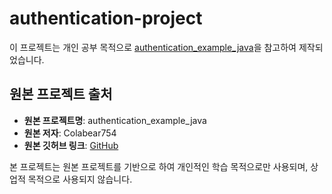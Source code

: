 # authentication-project

이 프로젝트는 개인 공부 목적으로 [authentication_example_java](https://github.com/Colabear754/authentication_example_java)을 참고하여 제작되었습니다.

## 원본 프로젝트 출처

- **원본 프로젝트명**: authentication_example_java
- **원본 저자**: Colabear754
- **원본 깃허브 링크**: [GitHub](https://github.com/Colabear754/authentication_example_java)

본 프로젝트는 원본 프로젝트를 기반으로 하여 개인적인 학습 목적으로만 사용되며, 상업적 목적으로 사용되지 않습니다.
